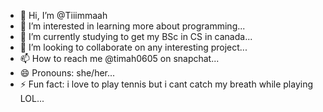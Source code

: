 - 👋 Hi, I’m @Tiiimmaah
- 👀 I’m interested in learning more about programming...
- 🌱 I’m currently studying to get my BSc in CS in canada...
- 💞️ I’m looking to collaborate on any interesting project...
- 📫 How to reach me @timah0605 on snapchat...
- 😄 Pronouns: she/her...
- ⚡ Fun fact: i love to play tennis but i cant catch my breath while playing LOL...

<!---
Tiiimmaah/Tiiimmaah is a ✨ special ✨ repository because its `README.md` (this file) appears on your GitHub profile.
You can click the Preview link to take a look at your changes.
--->
